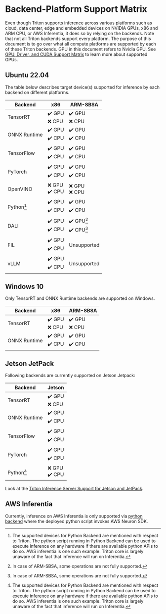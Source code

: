 <!--
# Copyright 2022-2023, NVIDIA CORPORATION & AFFILIATES. All rights reserved.
#
# Redistribution and use in source and binary forms, with or without
# modification, are permitted provided that the following conditions
# are met:
#  * Redistributions of source code must retain the above copyright
#    notice, this list of conditions and the following disclaimer.
#  * Redistributions in binary form must reproduce the above copyright
#    notice, this list of conditions and the following disclaimer in the
#    documentation and/or other materials provided with the distribution.
#  * Neither the name of NVIDIA CORPORATION nor the names of its
#    contributors may be used to endorse or promote products derived
#    from this software without specific prior written permission.
#
# THIS SOFTWARE IS PROVIDED BY THE COPYRIGHT HOLDERS ``AS IS'' AND ANY
# EXPRESS OR IMPLIED WARRANTIES, INCLUDING, BUT NOT LIMITED TO, THE
# IMPLIED WARRANTIES OF MERCHANTABILITY AND FITNESS FOR A PARTICULAR
# PURPOSE ARE DISCLAIMED.  IN NO EVENT SHALL THE COPYRIGHT OWNER OR
# CONTRIBUTORS BE LIABLE FOR ANY DIRECT, INDIRECT, INCIDENTAL, SPECIAL,
# EXEMPLARY, OR CONSEQUENTIAL DAMAGES (INCLUDING, BUT NOT LIMITED TO,
# PROCUREMENT OF SUBSTITUTE GOODS OR SERVICES; LOSS OF USE, DATA, OR
# PROFITS; OR BUSINESS INTERRUPTION) HOWEVER CAUSED AND ON ANY THEORY
# OF LIABILITY, WHETHER IN CONTRACT, STRICT LIABILITY, OR TORT
# (INCLUDING NEGLIGENCE OR OTHERWISE) ARISING IN ANY WAY OUT OF THE USE
# OF THIS SOFTWARE, EVEN IF ADVISED OF THE POSSIBILITY OF SUCH DAMAGE.
-->

# Backend-Platform Support Matrix

Even though Triton supports inference across various platforms such as
cloud, data center, edge and embedded devices on NVIDIA GPUs, x86 and
ARM CPU, or AWS Inferentia, it does so by relying on the backends.
Note that not all Triton backends support every platform. The purpose
of this document is to go over what all compute platforms are supported
by each of these Triton backends.
GPU in this document refers to Nvidia GPU. See
[GPU, Driver, and CUDA Support Matrix](https://docs.nvidia.com/deeplearning/frameworks/support-matrix/index.html)
to learn more about supported GPUs.

## Ubuntu 22.04

The table below describes target device(s) supported for inference by
each backend on different platforms.

| Backend      | x86       | ARM-SBSA      |
| ------------ | --------- | ------------- |
| TensorRT     |  :heavy_check_mark: GPU <br/> :x: CPU | :heavy_check_mark: GPU <br/> :x: CPU       |
| ONNX Runtime |  :heavy_check_mark: GPU <br/> :heavy_check_mark: CPU  |   :heavy_check_mark: GPU <br/> :heavy_check_mark: CPU      |
| TensorFlow   |  :heavy_check_mark: GPU <br/> :heavy_check_mark: CPU  |   :heavy_check_mark: GPU <br/> :heavy_check_mark: CPU      |
| PyTorch      |  :heavy_check_mark: GPU <br/> :heavy_check_mark: CPU  |   :heavy_check_mark: GPU <br/> :heavy_check_mark: CPU      |
| OpenVINO     |  :x: GPU <br/> :heavy_check_mark: CPU    |     :x: GPU <br/> :x: CPU       |
| Python[^1]   |  :heavy_check_mark: GPU <br/> :heavy_check_mark: CPU  |  :heavy_check_mark: GPU <br/> :heavy_check_mark: CPU  |
| DALI         |  :heavy_check_mark: GPU <br/> :heavy_check_mark: CPU  | :heavy_check_mark: GPU[^2] <br/> :heavy_check_mark: CPU[^2] |
| FIL          |  :heavy_check_mark: GPU <br/> :heavy_check_mark: CPU  |  Unsupported  |
| vLLM         |  :heavy_check_mark: GPU <br/> :heavy_check_mark: CPU  |  Unsupported  |


## Windows 10

Only TensorRT and ONNX Runtime backends are supported on Windows.

| Backend      | x86       | ARM-SBSA      |
| ------------ | --------- | ------------- |
| TensorRT     |  :heavy_check_mark: GPU <br/> :x: CPU | :heavy_check_mark: GPU <br/> :x: CPU       |
| ONNX Runtime |  :heavy_check_mark: GPU <br/> :heavy_check_mark: CPU  |   :heavy_check_mark: GPU <br/> :heavy_check_mark: CPU      |


## Jetson JetPack

Following backends are currently supported on Jetson Jetpack:

| Backend      |   Jetson  |
| ------------ | --------- |
| TensorRT     |  :heavy_check_mark: GPU <br/> :x: CPU    |
| ONNX Runtime |  :heavy_check_mark: GPU <br/> :heavy_check_mark: CPU  |   :heavy_check_mark: GPU <br/> :heavy_check_mark: CPU  |
| TensorFlow   |  :heavy_check_mark: GPU <br/> :heavy_check_mark: CPU  |   :heavy_check_mark: GPU <br/> :heavy_check_mark: CPU  |
| PyTorch      |  :heavy_check_mark: GPU <br/> :heavy_check_mark: CPU  |   :heavy_check_mark: GPU <br/> :heavy_check_mark: CPU  |
| Python[^1]   |  :x: GPU <br/> :heavy_check_mark: CPU    |


Look at the [Triton Inference Server Support for Jetson and JetPack](https://github.com/triton-inference-server/server/blob/main/docs/user_guide/jetson.md).


## AWS Inferentia

Currently, inference on AWS Inferentia is only supported via
[python backend](https://github.com/triton-inference-server/python_backend#running-with-inferentia)
where the deployed python script invokes AWS Neuron SDK.


[^1]: The supported devices for Python Backend are mentioned with
respect to Triton. The python script running in Python Backend can
be used to execute inference on any hardware if there are available
python APIs to do so. AWS inferentia is one such example. Triton
core is largely unaware of the fact that inference will run on
Inferentia.

[^2]: In case of ARM-SBSA, some operations are not fully supported.
